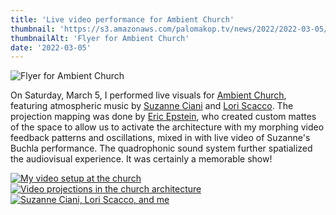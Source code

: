 ```yaml
---
title: 'Live video performance for Ambient Church'
thumbnail: 'https://s3.amazonaws.com/palomakop.tv/news/2022/2022-03-05/ambient_church_2022_flyer.jpg'
thumbnailAlt: 'Flyer for Ambient Church'
date: '2022-03-05'
---
```


<img alt="Flyer for Ambient Church" loading="lazy" src="https://s3.amazonaws.com/palomakop.tv/news/2022/2022-03-05/ambient_church_2022_flyer.jpg"/>
<p>
  On Saturday, March 5, I performed live visuals for <a href="https://ambient.church/" rel="noopener" target="_blank">Ambient Church</a>, featuring atmospheric music by <a href="https://www.sevwave.com/" rel="noopener" target="_blank">Suzanne Ciani</a> and <a href="https://loriscacco.com/" rel="noopener" target="_blank">Lori Scacco</a>. The projection mapping was done by <a href="http://najork.net/" rel="noopener" target="_blank">Eric Epstein</a>, who created custom mattes of the space to allow us to activate the architecture with my morphing video feedback patterns and oscillations, mixed in with live video of Suzanne's Buchla performance. The quadrophonic sound system further spatialized the audiovisual experience. It was certainly a memorable show!
  </p>
<div class="photo-grid-3-columns lightbox" id="ambient-church-lightbox">
<a href="https://s3.amazonaws.com/palomakop.tv/news/2022/2022-03-05/ambient_church_1_hi_res.jpg">
<img alt="My video setup at the church" loading="lazy" src="https://s3.amazonaws.com/palomakop.tv/news/2022/2022-03-05/ambient_church_1_600px.jpg"/>
</a>
<a href="https://s3.amazonaws.com/palomakop.tv/news/2022/2022-03-05/ambient_church_2_hi_res.jpg">
<img alt="Video projections in the church architecture" loading="lazy" src="https://s3.amazonaws.com/palomakop.tv/news/2022/2022-03-05/ambient_church_2_600px.jpg"/>
</a>
<a href="https://s3.amazonaws.com/palomakop.tv/news/2022/2022-03-05/ambient_church_3_hi_res.jpg">
<img alt="Suzanne Ciani, Lori Scacco, and me" loading="lazy" src="https://s3.amazonaws.com/palomakop.tv/news/2022/2022-03-05/ambient_church_3_600px.jpg"/>
</a>
</div>
<script>
  var ambient_church_lightbox = new SimpleLightbox({elements: '#ambient-church-lightbox a'});
  </script>
